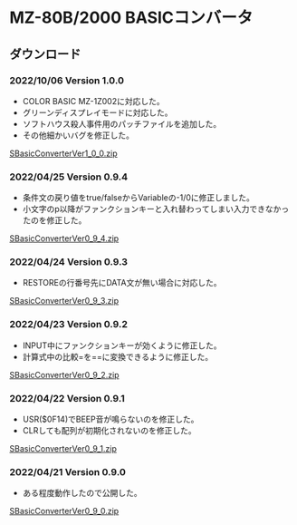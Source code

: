 # MZ-80B/2000 BASICコンバータ

## ダウンロード

### 2022/10/06 Version 1.0.0

- COLOR BASIC MZ-1Z002に対応した。
- グリーンディスプレイモードに対応した。
- ソフトハウス殺人事件用のパッチファイルを追加した。
- その他細かいバグを修正した。

[SBasicConverterVer1_0_0.zip](https://github.com/kuran-kuran/BasicConverter/raw/main/Release/SBasicConverterVer1_0_0.zip)

### 2022/04/25 Version 0.9.4

- 条件文の戻り値をtrue/falseからVariableの-1/0に修正しました。
- 小文字のp以降がファンクションキーと入れ替わってしまい入力できなかったのを修正した。

[SBasicConverterVer0_9_4.zip](https://github.com/kuran-kuran/BasicConverter/raw/main/Release/SBasicConverterVer0_9_4.zip)

### 2022/04/24 Version 0.9.3

- RESTOREの行番号先にDATA文が無い場合に対応した。

[SBasicConverterVer0_9_3.zip](https://github.com/kuran-kuran/BasicConverter/raw/main/Release/SBasicConverterVer0_9_3.zip)

### 2022/04/23 Version 0.9.2

- INPUT中にファンクションキーが効くように修正した。
- 計算式中の比較=を==に変換できるように修正した。

[SBasicConverterVer0_9_2.zip](https://github.com/kuran-kuran/BasicConverter/raw/main/Release/SBasicConverterVer0_9_2.zip)

### 2022/04/22 Version 0.9.1

- USR($0F14)でBEEP音が鳴らないのを修正した。
- CLRしても配列が初期化されないのを修正した。

[SBasicConverterVer0_9_1.zip](https://github.com/kuran-kuran/BasicConverter/raw/main/Release/SBasicConverterVer0_9_1.zip)

### 2022/04/21 Version 0.9.0

- ある程度動作したので公開した。

[SBasicConverterVer0_9_0.zip](https://github.com/kuran-kuran/BasicConverter/raw/main/Release/SBasicConverterVer0_9_0.zip)

